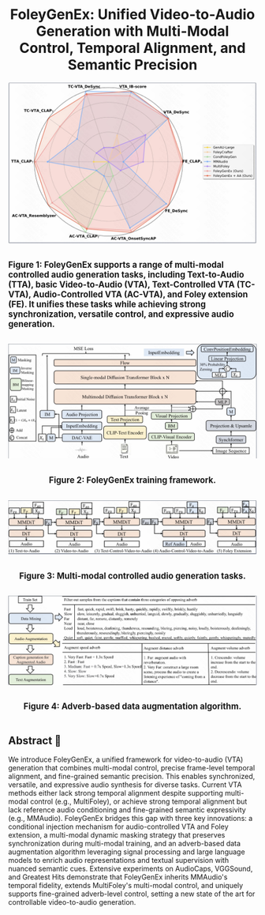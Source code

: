 <h1 align="center">FoleyGenEx: Unified Video-to-Audio Generation with Multi-Modal Control, Temporal Alignment, and Semantic Precision</h1>
<div align="center">
  <p><img src="./content/image/f1.jpg"></p>
</div>
<div style="display: flex; justify-content: center; align-items: center">
  <strong>
    <p style="font-size: 1.2em;">
      Figure 1: FoleyGenEx supports a range of multi-modal controlled audio generation tasks, including Text-to-Audio (TTA), basic Video-to-Audio (VTA), Text-Controlled VTA (TC-VTA), Audio-Controlled VTA (AC-VTA), and Foley extension (FE). It unifies these tasks while achieving strong synchronization, versatile control, and expressive audio generation.
    </p>
  </strong>
</div>
<div align="center">
  <p><img src="./content/image/f2.jpg"></p>
</div>
<div style="display: flex; justify-content: center; align-items: center">
  <strong>
    <p style="font-size: 1.2em;">
      Figure 2: FoleyGenEx training framework.
    </p>
  </strong>
</div>
<div align="center">
  <p><img src="./content/image/f3.jpg"></p>
</div>
<div style="display: flex; justify-content: center; align-items: center">
  <strong>
    <p style="font-size: 1.2em;">
      Figure 3: Multi-modal controlled audio generation tasks.
    </p>
  </strong>
</div>
<div align="center">
  <p><img src="./content/image/f4.jpg"></p>
</div>
<div style="display: flex; justify-content: center; align-items: center">
  <strong>
    <p style="font-size: 1.2em;">
      Figure 4: Adverb-based data augmentation algorithm.
    </p>
  </strong>
</div>

##  Abstract 📖
We introduce FoleyGenEx, a unified framework for video-to-audio (VTA) generation that combines multi-modal control, precise frame-level temporal alignment, and fine-grained semantic precision. This enables synchronized, versatile, and expressive audio synthesis for diverse tasks. Current VTA methods either lack strong temporal alignment despite supporting multi-modal control (e.g., MultiFoley), or achieve strong temporal alignment but lack reference audio conditioning and fine-grained semantic expressivity (e.g., MMAudio). FoleyGenEx bridges this gap with three key innovations: a conditional injection mechanism for audio-controlled VTA and Foley extension, a multi-modal dynamic masking strategy that preserves synchronization during multi-modal training, and an adverb-based data augmentation algorithm leveraging signal processing and large language models to enrich audio representations and textual supervision with nuanced semantic cues. Extensive experiments on AudioCaps, VGGSound, and Greatest Hits demonstrate that FoleyGenEx inherits MMAudio's temporal fidelity, extends MultiFoley's multi-modal control, and uniquely supports fine-grained adverb-level control, setting a new state of the art for controllable video-to-audio generation.
